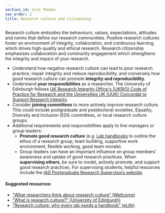 ```yaml
---
section_id: Core Themes
nav_order: 2
title: Research culture and citizenship
---
```


Research culture embodies the behaviours, values, expectations, attitudes and norms that define our research communities. Positive research cultures foster an environment of integrity, collaboration, and continuous learning, which drives high-quality and ethical research. Research citizenship emphasises collaboration and community engagement which strengthens the integrity and impact of your research.

- Understand how negative research culture can lead to poor research practice, impair integrity and reduce reproducibility, and conversely how good research culture can promote **integrity and reproducibility**.
- Understand **your responsibilities** as a researcher, The University of Edinburgh follows [UK Research Integrity Office's (UKRIO) Code of Practice for Research and the Universities UK (UUK) Concordat to Support Research Integrity](https://research-office.ed.ac.uk/research-integrity/researcher-responsibilities)
- Consider **joining committees** to more actively improve research culture. This could include postgraduate and postdoctoral societies, Equality, Diversity and Inclusion (EDI) committees, or local research culture groups.
- Additional requirements and responsibilities apply to line managers or group leaders:
  - **Promote good research culture** (e.g. [Lab handbooks](https://elifesciences.org/articles/88853) to outline the ethos of a research group, team building, supportive work environment, flexible working, good team morale).
  - Group leaders can have an important influence on group members’ awareness and uptake of good research practices. When **supervising others**, be sure to model, actively promote, and support good research practices. For supervising students, helpful resources include the [IAD Postgraduate Research Supervisors website](https://institute-academic-development.ed.ac.uk/research-roles/supervisors).

#### Suggested resources:
- ["What researchers think about research culture" (Wellcome)](https://wellcome.org/reports/what-researchers-think-about-research-culture#key-findings-7f91)
- ["What is research culture?" (University of Edinburgh)](https://www.ed.ac.uk/research-innovation/research-cultures/what-is-research-culture#:~:text=Research%20culture%20encompasses%20the%20behaviours%2cresearch%20is%20conducted%20and%20communicated.)
- ["Research culture: why every lab needs a handbook" (eLife)](https://elifesciences.org/articles/88853)